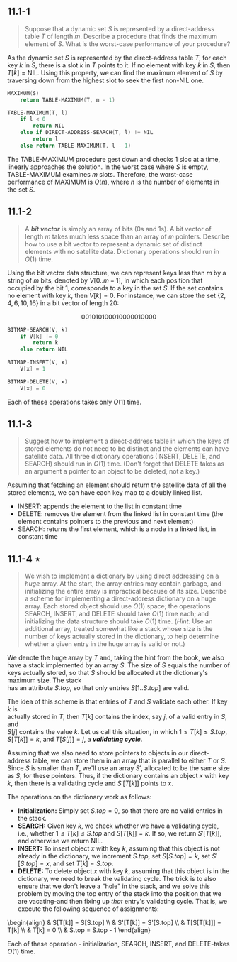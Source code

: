## 11.1-1

> Suppose that a dynamic set $S$ is represented by a direct-address table $T$ of length $m$. Describe a procedure that finds the maximum element of $S$. What is the worst-case performance of your procedure?

As the dynamic set $S$ is represented by the direct-address table $T$, for each key $k$ in $S$, there is a slot $k$ in $T$ points to it. If no element with key $k$ in $S$, then $T[k] = \text{NIL}$. Using this property, we can find the maximum element of $S$ by traversing down from the highest slot to seek the first non-$\text{NIL}$ one.

```cpp
MAXIMUM(S)
    return TABLE-MAXIMUM(T, m - 1)
```

```cpp
TABLE-MAXIMUM(T, l)
    if l < 0
        return NIL
    else if DIRECT-ADDRESS-SEARCH(T, l) != NIL
        return l
    else return TABLE-MAXIMUM(T, l - 1)
```

The $\text{TABLE-MAXIMUM}$ procedure gest down and checks $1$ sloc at a time, linearly approaches the solution. In the worst case where $S$ is empty, $\text{TABLE-MAXIMUM}$ examines $m$ slots. Therefore, the worst-case performance of $\text{MAXIMUM}$ is $O(n)$, where $n$ is the number of elements in the set $S$.

## 11.1-2

> A ***bit vector*** is simply an array of bits ($0$s and $1$s). A bit vector of length $m$ takes much less space than an array of $m$ pointers. Describe how to use a bit vector to represent a dynamic set of distinct elements with no satellite data. Dictionary operations should run in $O(1)$ time.

Using the bit vector data structure, we can represent keys less than $m$ by a string of $m$ bits, denoted by $V[0..m - 1]$, in which each position that occupied by the bit $1$, corresponds to a key in the set $S$. If the set contains no element with key $k$, then $V[k] = 0$. For instance, we can store the set $\{2, 4, 6, 10, 16\}$ in a bit vector of length $20$:

$$001010100010000010000$$

```cpp
BITMAP-SEARCH(V, k)
    if V[k] != 0
        return k
    else return NIL
```

```cpp
BITMAP-INSERT(V, x)
    V[x] = 1
```

```cpp
BITMAP-DELETE(V, x)
    V[x] = 0
```

Each of these operations takes only $O(1)$ time.

## 11.1-3

> Suggest how to implement a direct-address table in which the keys of stored elements do not need to be distinct and the elements can have satellite data. All three dictionary operations ($\text{INSERT}$, $\text{DELETE}$, and $\text{SEARCH}$) should run in $O(1)$ time. (Don't forget that $\text{DELETE}$ takes as an argument a pointer to an object to be deleted, not a key.)

Assuming that fetching an element should return the satellite data of all the stored elements, we can have each key map to a doubly linked list.

- $\text{INSERT}$: appends the element to the list in constant time
- $\text{DELETE}$: removes the element from the linked list in constant time (the element contains pointers to the previous and next element)
- $\text{SEARCH}$: returns the first element, which is a node in a linked list, in constant time

## 11.1-4 $\star$

> We wish to implement a dictionary by using direct addressing on a _huge_ array. At the start, the array entries may contain garbage, and initializing the entire array is impractical because of its size. Describe a scheme for implementing a direct-address dictionary on a huge array. Each stored object should use $O(1)$ space; the operations $\text{SEARCH}$, $\text{INSERT}$, and $\text{DELETE}$ should take $O(1)$ time each; and initializing the data structure should take $O(1)$ time. ($\textit{Hint:}$ Use an additional array, treated somewhat like a stack whose size is the number of keys actually stored in the dictionary, to help determine whether a given entry in the huge array is valid or not.)

We denote the huge array by $T$ and, taking the hint from the book, we also have a stack implemented by an array $S$. The size of $S$ equals the number of keys actually stored, so that $S$ should be allocated at the dictionary's maximum size. The stack  
has an attribute $S.top$, so that only entries $S[1..S.top]$ are valid.

The idea of this scheme is that entries of $T$ and $S$ validate each other. If key $k$ is  
actually stored in $T$, then $T[k]$ contains the index, say $j$, of a valid entry in $S$, and  
$S[j]$ contains the value $k$. Let us call this situation, in which $1 \le T[k] \le S.top$, $S[T[k]] = k$, and $T[S[j]] = j$, a ***validating cycle***.  

Assuming that we also need to store pointers to objects in our direct-address table, we can store them in an array that is parallel to either $T$ or $S$. Since $S$ is smaller than $T$, we'll use an array $S'$, allocated to be the same size as $S$, for these pointers. Thus, if the dictionary contains an object $x$ with key $k$, then there is a validating cycle and $S'[T[k]]$ points to $x$.
 
The operations on the dictionary work as follows:  

- **Initialization:** Simply set $S.top = 0$, so that there are no valid entries in the stack.  
- **SEARCH:** Given key $k$, we check whether we have a validating cycle, i.e., whether $1 \le T [k] \le S.top$ and $S[T[k]] = k$. If so, we return $S'[T[k]]$, and otherwise we return $\text{NIL}$.  
- **INSERT:** To insert object $x$ with key $k$, assuming that this object is not already in the dictionary, we increment $S.top$, set $S[S.top] = k$, set $S'[S.top] = x$, and set $T[k] = S.top$.  
- **DELETE:** To delete object $x$ with key $k$, assuming that this object is in the dictionary, we need to break the validating cycle. The trick is to also ensure that we don't leave a "hole" in the stack, and we solve this problem by moving the top entry of the stack into the position that we are vacating-and then fixing up *that* entry's validating cycle. That is, we execute the following sequence of assignments:  

\begin{align}
    & S[T[k]] = S[S.top]   \\\\
    & S'[T[k]] = S'[S.top] \\\\
    & T[S[T[k]]] = T[k]    \\\\
    & T[k] = 0             \\\\
    & S.top = S.top - 1
\end{align}

Each of these operation - initialization, $\text{SEARCH}$, $\text{INSERT}$, and $\text{DELETE}$-takes $O(1)$ time.
